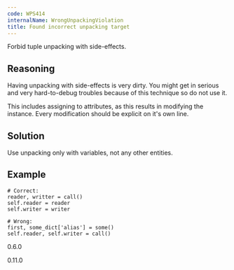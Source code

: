 ```yaml
---
code: WPS414
internalName: WrongUnpackingViolation
title: Found incorrect unpacking target
---
```


Forbid tuple unpacking with side-effects.

## Reasoning
Having unpacking with side-effects is very dirty. You might get in
serious and very hard-to-debug troubles because of this technique so
do not use it.

This includes assigning to attributes, as this results in modifying
the instance. Every modification should be explicit on it's own
line.

## Solution
Use unpacking only with variables, not any other entities.

## Example

    # Correct:
    reader, writter = call()
    self.reader = reader
    self.writer = writer
    
    # Wrong:
    first, some_dict['alias'] = some()
    self.reader, self.writer = call()

<div class="versionadded">

0.6.0

</div>

<div class="versionchanged">

0.11.0

</div>